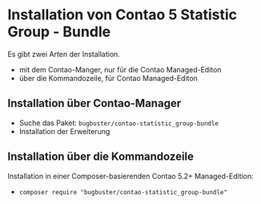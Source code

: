 # Installation von Contao 5 Statistic Group - Bundle

Es gibt zwei Arten der Installation.

* mit dem Contao-Manger, nur für die Contao Managed-Editon
* über die Kommandozeile, für Contao Managed-Editon


## Installation über Contao-Manager

* Suche das Paket: `bugbuster/contao-statistic_group-bundle`
* Installation der Erweiterung


## Installation über die Kommandozeile

Installation in einer Composer-basierenden Contao 5.2+ Managed-Edition:

* `composer require "bugbuster/contao-statistic_group-bundle"`
